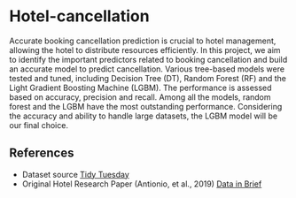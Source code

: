 # Hotel-cancellation

Accurate booking cancellation prediction is crucial to hotel management, allowing the hotel to distribute 
resources efficiently. In this project, we aim to identify the important predictors related to booking cancellation 
and build an accurate model to predict cancellation. Various tree-based models were tested and tuned, 
including Decision Tree (DT), Random Forest (RF) and the Light Gradient Boosting Machine (LGBM). The 
performance is assessed based on accuracy, precision and recall. Among all the models, random forest and 
the LGBM have the most outstanding performance. Considering the accuracy and ability to handle large 
datasets, the LGBM model will be our final choice.

## References
* Dataset source [Tidy Tuesday](https://github.com/rfordatascience/tidytuesday/blob/master/data/2020/2020-02-11/readme.md)
* Original Hotel Research Paper (Antionio, et al., 2019) [Data in Brief](https://www.sciencedirect.com/science/article/pii/S2352340918315191)

